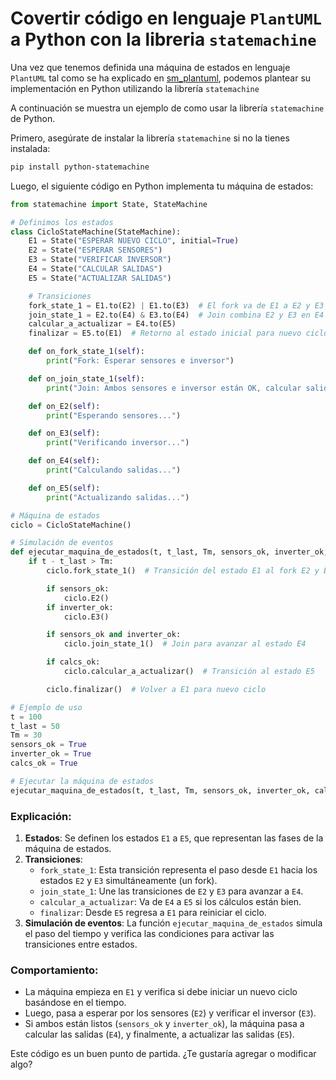 # Covertir código en lenguaje `PlantUML` a Python con la libreria `statemachine`

Una vez que tenemos definida una máquina de estados en lenguaje `PlantUML` tal como se ha explicado en [sm_plantuml](sm_plantuml.md), podemos plantear su implementación en Python utilizando la librería `statemachine`

A continuación se muestra un ejemplo de como usar la librería `statemachine` de Python.

Primero, asegúrate de instalar la librería `statemachine` si no la tienes instalada:

```bash
pip install python-statemachine
```

Luego, el siguiente código en Python implementa tu máquina de estados:

```python
from statemachine import State, StateMachine

# Definimos los estados
class CicloStateMachine(StateMachine):
    E1 = State("ESPERAR NUEVO CICLO", initial=True)
    E2 = State("ESPERAR SENSORES")
    E3 = State("VERIFICAR INVERSOR")
    E4 = State("CALCULAR SALIDAS")
    E5 = State("ACTUALIZAR SALIDAS")

    # Transiciones
    fork_state_1 = E1.to(E2) | E1.to(E3)  # El fork va de E1 a E2 y E3
    join_state_1 = E2.to(E4) & E3.to(E4)  # Join combina E2 y E3 en E4
    calcular_a_actualizar = E4.to(E5)
    finalizar = E5.to(E1)  # Retorno al estado inicial para nuevo ciclo

    def on_fork_state_1(self):
        print("Fork: Esperar sensores e inversor")

    def on_join_state_1(self):
        print("Join: Ambos sensores e inversor están OK, calcular salidas")

    def on_E2(self):
        print("Esperando sensores...")

    def on_E3(self):
        print("Verificando inversor...")

    def on_E4(self):
        print("Calculando salidas...")

    def on_E5(self):
        print("Actualizando salidas...")

# Máquina de estados
ciclo = CicloStateMachine()

# Simulación de eventos
def ejecutar_maquina_de_estados(t, t_last, Tm, sensors_ok, inverter_ok, calcs_ok):
    if t - t_last > Tm:
        ciclo.fork_state_1()  # Transición del estado E1 al fork E2 y E3

        if sensors_ok:
            ciclo.E2()
        if inverter_ok:
            ciclo.E3()

        if sensors_ok and inverter_ok:
            ciclo.join_state_1()  # Join para avanzar al estado E4

        if calcs_ok:
            ciclo.calcular_a_actualizar()  # Transición al estado E5

        ciclo.finalizar()  # Volver a E1 para nuevo ciclo

# Ejemplo de uso
t = 100
t_last = 50
Tm = 30
sensors_ok = True
inverter_ok = True
calcs_ok = True

# Ejecutar la máquina de estados
ejecutar_maquina_de_estados(t, t_last, Tm, sensors_ok, inverter_ok, calcs_ok)
```

### Explicación:

1. **Estados**: Se definen los estados `E1` a `E5`, que representan las fases de la máquina de estados.
2. **Transiciones**:
   - `fork_state_1`: Esta transición representa el paso desde `E1` hacia los estados `E2` y `E3` simultáneamente (un fork).
   - `join_state_1`: Une las transiciones de `E2` y `E3` para avanzar a `E4`.
   - `calcular_a_actualizar`: Va de `E4` a `E5` si los cálculos están bien.
   - `finalizar`: Desde `E5` regresa a `E1` para reiniciar el ciclo.
3. **Simulación de eventos**: La función `ejecutar_maquina_de_estados` simula el paso del tiempo y verifica las condiciones para activar las transiciones entre estados.

### Comportamiento:
- La máquina empieza en `E1` y verifica si debe iniciar un nuevo ciclo basándose en el tiempo.
- Luego, pasa a esperar por los sensores (`E2`) y verificar el inversor (`E3`).
- Si ambos están listos (`sensors_ok` y `inverter_ok`), la máquina pasa a calcular las salidas (`E4`), y finalmente, a actualizar las salidas (`E5`).

Este código es un buen punto de partida. ¿Te gustaría agregar o modificar algo?
